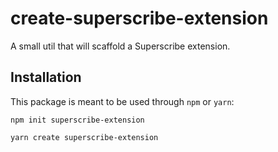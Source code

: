 # create-superscribe-extension

A small util that will scaffold a Superscribe extension.

## Installation

This package is meant to be used through `npm` or `yarn`:

```
npm init superscribe-extension
```

```
yarn create superscribe-extension
```
